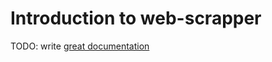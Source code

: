 # Introduction to web-scrapper

TODO: write [great documentation](http://jacobian.org/writing/what-to-write/)
